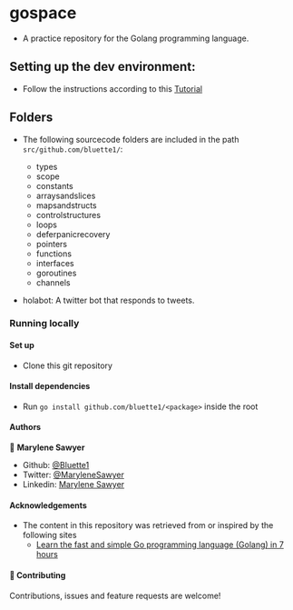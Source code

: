 # gospace
- A practice repository for the Golang programming language.

## Setting up the dev environment:
- Follow the instructions according to this [Tutorial](https://www.youtube.com/watch?v=YS4e4q9oBaU)

## Folders 
- The following sourcecode folders are included in the path `src/github.com/bluette1/`:
  - types
  - scope
  - constants
  - arraysandslices
  - mapsandstructs
  - controlstructures
  - loops
  - deferpanicrecovery
  - pointers
  - functions
  - interfaces
  - goroutines
  - channels

- holabot: A twitter bot that responds to tweets.

### Running locally
#### Set up
- Clone this git repository

#### Install dependencies
- Run `go install github.com/bluette1/<package>` inside the root 

#### Authors

👤 **Marylene Sawyer**
- Github: [@Bluette1](https://github.com/Bluette1)
- Twitter: [@MaryleneSawyer](https://twitter.com/MaryleneSawyer)
- Linkedin: [Marylene Sawyer](https://www.linkedin.com/in/marylene-sawyer-b4ba1295/)


#### Acknowledgements

- The content in this repository was retrieved from or inspired by the following sites
  - [Learn the fast and simple Go programming language (Golang) in 7 hours
](https://www.youtube.com/watch?v=YS4e4q9oBaU)
 
#### 🤝 Contributing

Contributions, issues and feature requests are welcome!

